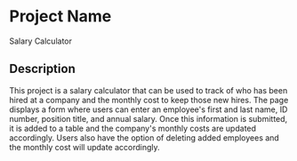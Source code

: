 # Project Name
Salary Calculator

## Description

This project is a salary calculator that can be used to track of who has been hired at a company and the monthly cost to keep those new hires.
The page displays a form where users can enter an employee's first and last name, ID number, position title, and annual salary.
Once this information is submitted, it is added to a table and the company's monthly costs are updated accordingly.
Users also have the option of deleting added employees and the monthly cost will update accordingly.



